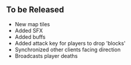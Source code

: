 ## To be Released
- New map tiles
- Added SFX
- Added buffs
- Added attack key for players to drop 'blocks'
- Synchronized other clients facing direction
- Broadcasts player deaths
